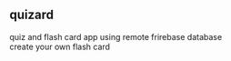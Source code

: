 <H2> quizard </H2>

quiz and flash card app using remote frirebase database<br> create your own flash card<br>




